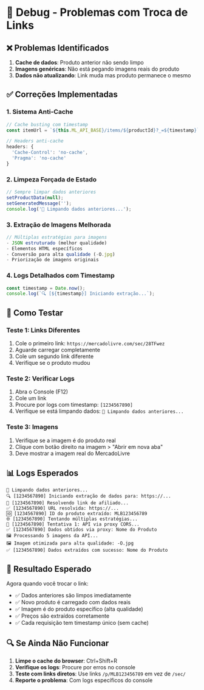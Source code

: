 # 🔧 Debug - Problemas com Troca de Links

## ❌ Problemas Identificados
1. **Cache de dados**: Produto anterior não sendo limpo
2. **Imagens genéricas**: Não está pegando imagens reais do produto
3. **Dados não atualizando**: Link muda mas produto permanece o mesmo

## ✅ Correções Implementadas

### 1. **Sistema Anti-Cache**
```javascript
// Cache busting com timestamp
const itemUrl = `${this.ML_API_BASE}/items/${productId}?_=${timestamp}`;

// Headers anti-cache
headers: {
  'Cache-Control': 'no-cache',
  'Pragma': 'no-cache'
}
```

### 2. **Limpeza Forçada de Estado**
```javascript
// Sempre limpar dados anteriores
setProductData(null);
setGeneratedMessage('');
console.log('🧹 Limpando dados anteriores...');
```

### 3. **Extração de Imagens Melhorada**
```javascript
// Múltiplas estratégias para imagens
- JSON estruturado (melhor qualidade)
- Elementos HTML específicos
- Conversão para alta qualidade (-O.jpg)
- Priorização de imagens originais
```

### 4. **Logs Detalhados com Timestamp**
```javascript
const timestamp = Date.now();
console.log(`🔍 [${timestamp}] Iniciando extração...`);
```

## 🧪 Como Testar

### Teste 1: Links Diferentes
1. Cole o primeiro link: `https://mercadolivre.com/sec/28TFwez`
2. Aguarde carregar completamente
3. Cole um segundo link diferente
4. Verifique se o produto mudou

### Teste 2: Verificar Logs
1. Abra o Console (F12)
2. Cole um link
3. Procure por logs com timestamp: `[1234567890]`
4. Verifique se está limpando dados: `🧹 Limpando dados anteriores...`

### Teste 3: Imagens
1. Verifique se a imagem é do produto real
2. Clique com botão direito na imagem > "Abrir em nova aba"
3. Deve mostrar a imagem real do MercadoLivre

## 📊 Logs Esperados

```
🧹 Limpando dados anteriores...
🔍 [1234567890] Iniciando extração de dados para: https://...
📍 [1234567890] Resolvendo link de afiliado...
✅ [1234567890] URL resolvida: https://...
🆔 [1234567890] ID do produto extraído: MLB123456789
🌐 [1234567890] Tentando múltiplas estratégias...
📡 [1234567890] Tentativa 1: API via proxy CORS...
✅ [1234567890] Dados obtidos via proxy: Nome do Produto
🖼️ Processando 5 imagens da API...
🖼️ Imagem otimizada para alta qualidade: -O.jpg
✅ [1234567890] Dados extraídos com sucesso: Nome do Produto
```

## 🎯 Resultado Esperado

Agora quando você trocar o link:
- ✅ Dados anteriores são limpos imediatamente
- ✅ Novo produto é carregado com dados reais
- ✅ Imagem é do produto específico (alta qualidade)
- ✅ Preços são extraídos corretamente
- ✅ Cada requisição tem timestamp único (sem cache)

## 🔍 Se Ainda Não Funcionar

1. **Limpe o cache do browser**: Ctrl+Shift+R
2. **Verifique os logs**: Procure por erros no console
3. **Teste com links diretos**: Use links `/p/MLB123456789` em vez de `/sec/`
4. **Reporte o problema**: Com logs específicos do console